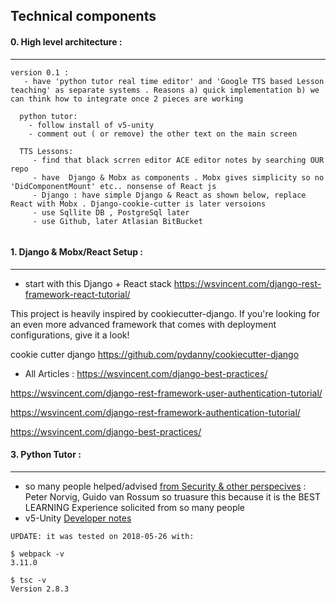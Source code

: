 ## Technical components

#### 0. High level architecture : 
--------------
```
version 0.1 :
   - have 'python tutor real time editor' and 'Google TTS based Lesson teaching' as separate systems . Reasons a) quick implementation b) we can think how to integrate once 2 pieces are working
   
  python tutor:
    - follow install of v5-unity
    - comment out ( or remove) the other text on the main screen
    
  TTS Lessons:
     - find that black scrren editor ACE editor notes by searching OUR repo
     - have  Django & Mobx as components . Mobx gives simplicity so no 'DidComponentMount' etc.. nonsense of React js
     - Django : have simple Django & React as shown below, replace React with Mobx . Django-cookie-cutter is later versoions 
     - use Sqllite DB , PostgreSql later
     - use Github, later Atlasian BitBucket
     
```

#### 1. Django & Mobx/React Setup : 
--------------

- start with this  Django + React stack 
https://wsvincent.com/django-rest-framework-react-tutorial/


This project is heavily inspired by cookiecutter-django. If you're looking for an even more advanced framework that comes with deployment configurations, give it a look!

cookie cutter django https://github.com/pydanny/cookiecutter-django


- All Articles : https://wsvincent.com/django-best-practices/

https://wsvincent.com/django-rest-framework-user-authentication-tutorial/

https://wsvincent.com/django-rest-framework-authentication-tutorial/

https://wsvincent.com/django-best-practices/


#### 3. Python Tutor : 
--------------
- so many people helped/advised [from Security & other perspecives](https://github.com/pgbovine/OnlinePythonTutor) : Peter Norvig, Guido van Rossum so truasure this because it is the BEST LEARNING Experience solicited from so many people 
- v5-Unity [Developer notes ](https://github.com/pgbovine/OnlinePythonTutor/blob/master/v5-unity/README.txt) 
```
UPDATE: it was tested on 2018-05-26 with:

$ webpack -v
3.11.0

$ tsc -v
Version 2.8.3
```
